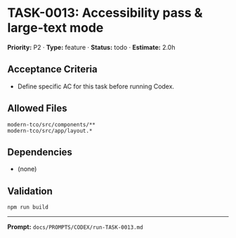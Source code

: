 # TASK-0013: Accessibility pass & large-text mode
**Priority:** P2 · **Type:** feature · **Status:** todo · **Estimate:** 2.0h

## Acceptance Criteria
- Define specific AC for this task before running Codex.

## Allowed Files
```
modern-tco/src/components/**
modern-tco/src/app/layout.*
```

## Dependencies
- (none)

## Validation
```
npm run build
```

---
**Prompt:** `docs/PROMPTS/CODEX/run-TASK-0013.md`
